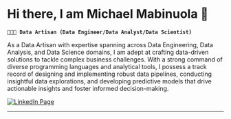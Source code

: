 # Hi there, I am Michael Mabinuola 👋

**`👨🏿‍🎨 Data Artisan (Data Engineer/Data Analyst/Data Scientist)`**


As a Data Artisan with expertise spanning across Data Engineering, Data Analysis, and Data Science domains, I am adept at crafting data-driven solutions to tackle complex business challenges. With a strong command of diverse programming languages and analytical tools, I possess a track record of designing and implementing robust data pipelines, conducting insightful data explorations, and developing predictive models that drive actionable insights and foster informed decision-making.


  <p align="left">
      <a href="https://www.linkedin.com/in/michael-mabinuola-031138102">
         <img alt="LinkedIn Page" title="LinkedIn" src="https://img.shields.io/badge/linkedin-%230077B5.svg?style=for-the-badge&logo=linkedin&logoColor=white"/>
      </a> 

   </p>


---